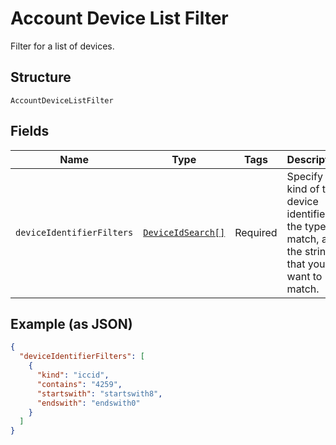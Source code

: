 
# Account Device List Filter

Filter for a list of devices.

## Structure

`AccountDeviceListFilter`

## Fields

| Name | Type | Tags | Description | Getter | Setter |
|  --- | --- | --- | --- | --- | --- |
| `deviceIdentifierFilters` | [`DeviceIdSearch[]`](../../doc/models/device-id-search.md) | Required | Specify the kind of the device identifier, the type of match, and the string that you want to match. | getDeviceIdentifierFilters(): array | setDeviceIdentifierFilters(array deviceIdentifierFilters): void |

## Example (as JSON)

```json
{
  "deviceIdentifierFilters": [
    {
      "kind": "iccid",
      "contains": "4259",
      "startswith": "startswith8",
      "endswith": "endswith0"
    }
  ]
}
```

